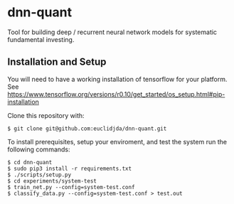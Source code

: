 # dnn-quant

Tool for building deep / recurrent neural network models for systematic fundamental investing.


## Installation and Setup

You will need to have a working installation of tensorflow for your platform.
See https://www.tensorflow.org/versions/r0.10/get_started/os_setup.html#pip-installation


Clone this repository with:

```shell
$ git clone git@github.com:euclidjda/dnn-quant.git
```

To install prerequisites, setup your enviroment, and test the system run the following commands:

```shell
$ cd dnn-quant
$ sudo pip3 install -r requirements.txt
$ ./scripts/setup.py
$ cd experiments/system-test
$ train_net.py --config=system-test.conf
$ classify_data.py --config=system-test.conf > test.out 
```
